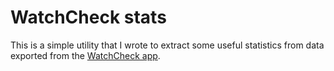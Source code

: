 WatchCheck stats
================

This is a simple utility that I wrote to extract some useful statistics from data exported from the
[WatchCheck app](https://17jewels.info/workbench/software/268-watchcheck2-en.html).
